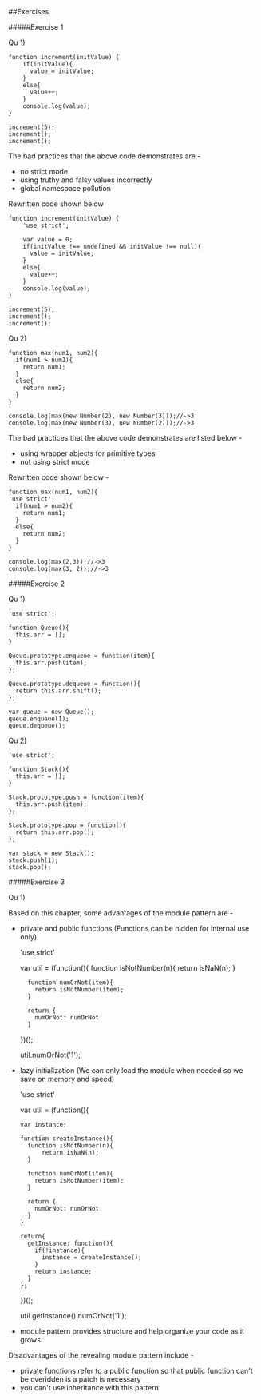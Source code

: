 ##Exercises

#####Exercise 1

Qu 1)

    function increment(initValue) {
        if(initValue){
          value = initValue;
        }
        else{
          value++;
        }
        console.log(value);
    }
     
    increment(5);
    increment();
    increment();
    
The bad practices that the above code demonstrates are -

- no strict mode
- using truthy and falsy values incorrectly
- global namespace pollution

Rewritten code shown below

    function increment(initValue) {
        'use strict';
        
        var value = 0;
        if(initValue !== undefined && initValue !== null){
          value = initValue;
        }
        else{
          value++;
        }
        console.log(value);
    }
     
    increment(5);
    increment();
    increment();
    
Qu 2)

    function max(num1, num2){
      if(num1 > num2){
        return num1;
      }
      else{
        return num2;
      }
    }
     
    console.log(max(new Number(2), new Number(3)));//->3
    console.log(max(new Number(3), new Number(2)));//->3
    
The bad practices that the above code demonstrates are listed below - 

- using wrapper abjects for primitive types
- not using strict mode

Rewritten code shown below -
 
    function max(num1, num2){
    'use strict';
      if(num1 > num2){
        return num1;
      }
      else{
        return num2;
      }
    }
     
    console.log(max(2,3));//->3
    console.log(max(3, 2));//->3
    
#####Exercise 2

Qu 1)

    'use strict';

    function Queue(){
      this.arr = [];
    }
    
    Queue.prototype.enqueue = function(item){
      this.arr.push(item);
    };
    
    Queue.prototype.dequeue = function(){
      return this.arr.shift();
    };
    
    var queue = new Queue();
    queue.enqueue(1);
    queue.dequeue();
    
Qu 2)

    'use strict';
    
    function Stack(){
      this.arr = [];
    }
    
    Stack.prototype.push = function(item){
      this.arr.push(item);
    };
    
    Stack.prototype.pop = function(){
      return this.arr.pop();
    };
    
    var stack = new Stack();
    stack.push(1);
    stack.pop();
    
    
#####Exercise 3

Qu 1)

Based on this chapter, some advantages of the module pattern are -

- private and public functions (Functions can be hidden for internal use only)


    'use strict'

    var util = (function(){
        function isNotNumber(n){
            return isNaN(n);
        }
        
        function numOrNot(item){
          return isNotNumber(item);
        }
        
        return {
          numOrNot: numOrNot
        }
    })();
    
    util.numOrNot('1');
    
    
- lazy initialization (We can only load the module when needed so we save on memory and speed)

    'use strict'
    
    var util = (function(){
      
      var instance;
      
      function createInstance(){
        function isNotNumber(n){
            return isNaN(n);
        }
        
        function numOrNot(item){
          return isNotNumber(item);
        }
        
        return {
          numOrNot: numOrNot
        }
      }
      
      return{
        getInstance: function(){
          if(!instance){
            instance = createInstance();
          }
          return instance;
        }
      };
    })();
    
    util.getInstance().numOrNot('1');
    
    
- module pattern provides structure and help organize your code as it grows. 

Disadvantages of the revealing module pattern include - 

- private functions refer to a public function so that public function can't be overidden is a patch is necessary
- you can't use inheritance with this pattern
